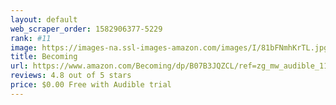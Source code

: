 ```yaml
---
layout: default 
﻿web_scraper_order: 1582906377-5229
rank: #11
image: https://images-na.ssl-images-amazon.com/images/I/81bFNmhKrTL.jpg
title: Becoming
url: https://www.amazon.com/Becoming/dp/B07B3JQZCL/ref=zg_mw_audible_11?_encoding=UTF8&psc=1&refRID=VQVVVPNRQFD2M3VKYXDG
reviews: 4.8 out of 5 stars
price: $0.00 Free with Audible trial
---
```


